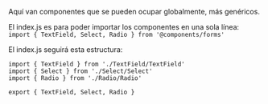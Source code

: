 Aquí van componentes que se pueden ocupar globalmente, más genéricos.

El index.js es para poder importar los componentes en una sola línea:
`import { TextField, Select, Radio } from '@components/forms'`

El index.js seguirá esta estructura:
```
import { TextField } from './TextField/TextField'
import { Select } from './Select/Select'
import { Radio } from './Radio/Radio'

export { TextField, Select, Radio }
```
